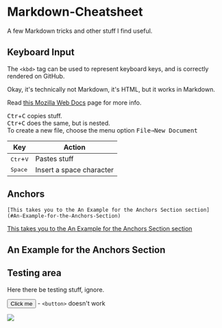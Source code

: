 # Markdown-Cheatsheet

A few Markdown tricks and other stuff I find useful.

## Keyboard Input

The `<kbd>` tag can be used to represent keyboard keys, and is correctly rendered on GitHub.

Okay, it's technically not Markdown, it's HTML, but it works in Markdown.

Read [this Mozilla Web Docs](https://developer.mozilla.org/en-US/docs/Web/HTML/Element/kbd) page for more info.

<kbd>Ctr</kbd>+<kbd>C</kbd> copies stuff.  
<kbd><kbd>Ctr</kbd>+<kbd>C</kbd></kbd> does the same, but is nested.  
To create a new file, choose the menu option <kbd><kbd><samp>File</samp></kbd>⇒<kbd><samp>New Document</samp></kbd></kbd>

| Key | Action |
|--|--|
| <kbd>Ctr</kbd>+<kbd>V</kbd> | Pastes stuff |
| <kbd>Space</kbd> | Insert a space character |

## Anchors

`[This takes you to the An Example for the Anchors Section section](#An-Example-for-the-Anchors-Section)`

[This takes you to the An Example for the Anchors Section section](#An-Example-for-the-Anchors-Section)

## An Example for the Anchors Section

## Testing area

Here there be testing stuff, ignore.

<button name="button">Click me</button> - `<button>` doesn't work

<a href="">![](https://img.shields.io/badge/label-message-red)</a>
